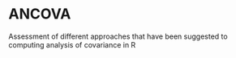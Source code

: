 # ANCOVA
Assessment of different approaches that have been suggested to computing analysis of covariance in R
